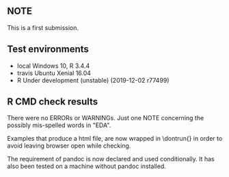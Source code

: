 ## NOTE
This is a first submission.

## Test environments
* local Windows 10, R 3.4.4
* travis Ubuntu Xenial 16.04
* R Under development (unstable) (2019-12-02 r77499)

## R CMD check results
There were no ERRORs or WARNINGs. Just one NOTE
concerning the possibly mis-spelled words in "EDA".

Examples that produce a html file, are now wrapped 
in \dontrun{} in order to avoid leaving browser open
while checking.

The requirement of pandoc is now declared and used 
conditionally. It has also been tested on a machine 
without pandoc installed.
